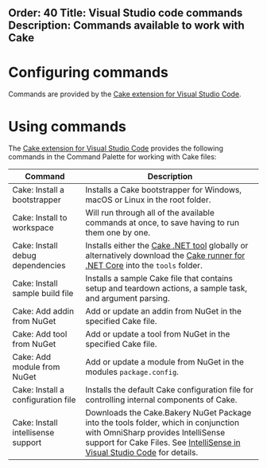 Order: 40
Title: Visual Studio code commands
Description: Commands available to work with Cake
---

# Configuring commands

Commands are provided by the [Cake extension for Visual Studio Code].

# Using commands

The [Cake extension for Visual Studio Code] provides the following commands in the Command Palette for working with Cake files:

| Command                            | Description |
|------------------------------------|-------------|
| Cake: Install a bootstrapper       | Installs a Cake bootstrapper for Windows, macOS or Linux in the root folder. |
| Cake: Install to workspace         | Will run through all of the available commands at once, to save having to run them one by one. |
| Cake: Install debug dependencies   | Installs either the [Cake .NET tool] globally or alternatively download the [Cake runner for .NET Core] into the `tools` folder. |
| Cake: Install sample build file    | Installs a sample Cake file that contains setup and teardown actions, a sample task, and argument parsing. |
| Cake: Add addin from NuGet         | Add or update an addin from NuGet in the specified Cake file. |
| Cake: Add tool from NuGet          | Add or update a tool from NuGet in the specified Cake file. |
| Cake: Add module from NuGet        | Add or update a module from NuGet in the modules `package.config`. |
| Cake: Install a configuration file | Installs the default Cake configuration file for controlling internal components of Cake. |
| Cake: Install intellisense support | Downloads the Cake.Bakery NuGet Package into the tools folder, which in conjunction with OmniSharp provides IntelliSense support for Cake Files. See [IntelliSense in Visual Studio Code] for details. |

[Cake extension for Visual Studio Code]: https://marketplace.visualstudio.com/items/cake-build.cake-vscode
[Cake .NET tool]: /docs/running-builds/runners/dotnet-tool
[Cake runner for .NET Core]: /docs/running-builds/runners/cake-runner-for-dotnet-core
[IntelliSense in Visual Studio Code]: /docs/integrations/editors/vscode/intellisense